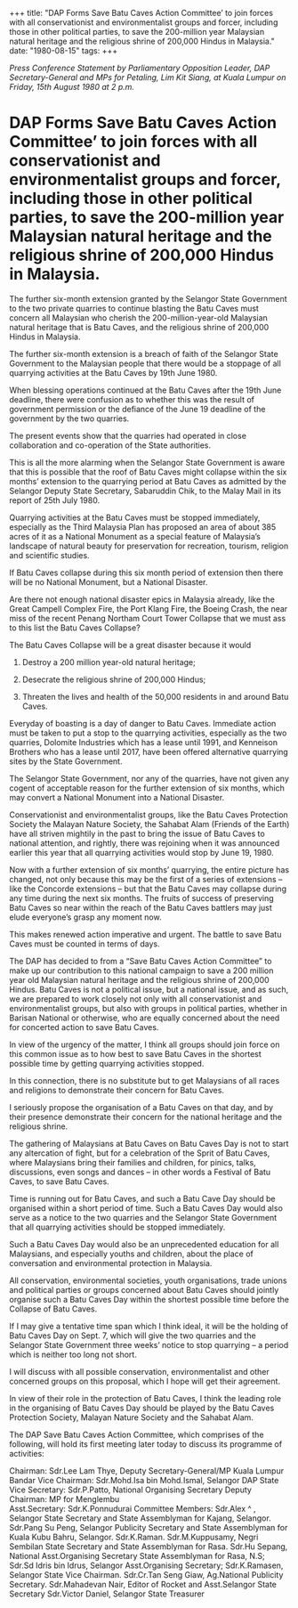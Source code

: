 +++ 
title: "DAP Forms Save Batu Caves Action Committee’ to join forces with all conservationist and environmentalist groups and forcer, including those in other political parties, to save the 200-million year Malaysian natural heritage and the religious shrine of 200,000 Hindus in Malaysia."
date: "1980-08-15"
tags:
+++

_Press Conference Statement by Parliamentary Opposition Leader, DAP Secretary-General and MPs for Petaling, Lim Kit Siang, at Kuala Lumpur on Friday, 15th August 1980 at 2 p.m._

# DAP Forms Save Batu Caves Action Committee’ to join forces with all conservationist and environmentalist groups and forcer, including those in other political parties, to save the 200-million year Malaysian natural heritage and the religious shrine of 200,000 Hindus in Malaysia.

The further six-month extension granted by the Selangor State Government to the two private quarries to continue blasting the Batu Caves must concern all Malaysian who cherish the 200-million-year-old Malaysian natural heritage that is Batu Caves, and the religious shrine of 200,000 Hindus in Malaysia.</u>

The further six-month extension is a breach of faith of the Selangor State Government to the Malaysian people that there would be a stoppage of all quarrying activities at the Batu Caves by 19th June 1980.

When blessing operations continued at the Batu Caves after the 19th June deadline, there were confusion as to whether this was the result of government permission or the defiance of the June 19 deadline of the government by the two quarries.

The present events show that the quarries had operated in close collaboration and co-operation of the State authorities.

This is all the more alarming when the Selangor State Government is aware that this is possible that the roof of Batu Caves might collapse within the six months’ extension to the quarrying period at Batu Caves as admitted by the Selangor Deputy State Secretary, Sabaruddin Chik, to the Malay Mail in its report of 25th July 1980.

Quarrying activities at the Batu Caves must be stopped immediately, especially as the Third Malaysia Plan has proposed an area of about 385 acres of it as a National Monument as a special feature of Malaysia’s landscape of natural beauty for preservation for recreation, tourism, religion and scientific studies.

If Batu Caves collapse during this six month period of extension then there will be no National Monument, but a National Disaster.

Are there not enough national disaster epics in Malaysia already, like the Great Campell Complex Fire, the Port Klang Fire, the Boeing Crash, the near miss of the recent Penang Northam Court Tower Collapse that we must ass to this list the Batu Caves Collapse?

The Batu Caves Collapse will be a great disaster because it would 

1.	Destroy a 200 million year-old natural heritage;

2.	Desecrate the religious shrine of 200,000 Hindus;

3.	Threaten the lives and health of the 50,000 residents in and around Batu Caves.

Everyday of boasting is a day of danger to Batu Caves. Immediate action must be taken to put a stop to the quarrying activities, especially as the two quarries, Dolomite Industries which has a lease until 1991, and Kenneison Brothers who has a lease until 2017, have been offered alternative quarrying sites by the State Government. 

The Selangor State Government, nor any of the quarries, have not given any cogent of acceptable reason for the further extension of six months, which may convert a National Monument into a National Disaster.

Conservationist and environmentalist groups, like the Batu Caves Protection Society the Malayan Nature Society, the Sahabat Alam (Friends of the Earth) have all striven mightily in the past to bring the issue of Batu Caves to national attention, and rightly, there was rejoining when it was announced earlier this year that all quarrying activities would stop by June 19, 1980.

Now with a further extension of six months’ quarrying, the entire picture has changed, not only because this may be the first of a series of extensions – like the Concorde extensions – but that the Batu Caves may collapse during any time during the next six months. The fruits of success of preserving Batu Caves so near within the reach of the Batu Caves battlers may just elude everyone’s grasp any moment now.

This makes renewed action imperative and urgent. The battle to save Batu Caves must be counted in terms of days. 

The DAP has decided to from a “Save Batu Caves Action Committee” to make up our contribution to this national campaign to save a 200 million year old Malaysian natural heritage and the religious shrine of 200,000 Hindus. Batu Caves is not a political issue, but a national issue, and as such, we are prepared to work closely not only with all conservationist and environmentalist groups, but also with groups in political parties, whether in Barisan National or otherwise, who are equally concerned about the need for concerted action to save Batu Caves. 

In view of the urgency of the matter, I think all groups should join force on this common issue as to how best to save Batu Caves in the shortest possible time by getting quarrying activities stopped.

In this connection, there is no substitute but to get Malaysians of all races and religions to demonstrate their concern for Batu Caves.

I seriously propose the organisation of a Batu Caves on that day, and by their presence demonstrate their concern for the national heritage and the religious shrine.

The gathering of Malaysians at Batu Caves on Batu Caves Day is not to start any altercation of fight, but for a celebration of the Sprit of Batu Caves, where Malaysians bring their families and children, for pinics, talks, discussions, even songs and dances – in other words a Festival of Batu Caves, to save Batu Caves.

Time is running out for Batu Caves, and such a Batu Cave Day should be organised within a short period of time. Such a Batu Caves Day would also serve as a notice to the two quarries and the Selangor State Government that all quarrying activities should be stopped immediately.

Such a Batu Caves Day would also be an unprecedented education for all Malaysians, and especially youths and children, about the place of conversation and environmental protection in Malaysia.

All conservation, environmental societies, youth organisations, trade unions and political parties or groups concerned about Batu Caves should jointly organise such a Batu Caves Day within the shortest possible time before the Collapse of Batu Caves.

If I may give a tentative time span which I think ideal, it will be the holding of Batu Caves Day on Sept. 7, which will give the two quarries and the Selangor State Government three weeks’ notice to stop quarrying – a period which is neither too long not short.

I will discuss with all possible conservation, environmentalist and other concerned groups on this proposal, which I hope will get their agreement.

In view of their role in the protection of Batu Caves, I think the leading role in the organising of Batu Caves Day should be played by the Batu Caves Protection Society, Malayan Nature Society and the Sahabat Alam.

The DAP Save Batu Caves Action Committee, which comprises of the following, will hold its first meeting later today to discuss its programme of activities:

Chairman: Sdr.Lee Lam Thye, Deputy Secretary-General/MP Kuala Lumpur Bandar 
Vice Chairman: Sdr.Mohd.Isa bin Mohd.Ismal, Selangor DAP State
Vice Secretary: Sdr.P.Patto, National Organising Secretary Deputy Chairman: MP for Menglembu      
Asst.Secretary: Sdr.K.Ponnudurai 
Committee Members:	Sdr.Alex ^  , Selangor State Secretary and State Assemblyman for Kajang, Selangor. 
	Sdr.Pang Su Peng, Selangor Publicity Secretary and State Assemblyman for Kuala Kubu Bahru, Selangor.
	Sdr.K.Raman.
	Sdr.M.Kuppusamy, Negri Sembilan State Secretary and State Assemblyman for Rasa.
	Sdr.Hu Sepang, National Asst.Organising Secretary State Assemblyman for Rasa, N.S;
	Sdr.Sd Idris bin Idrus, Selangor Asst.Organising Secretary;
	Sdr.K.Ramasen, Selangor State Vice Chairman.
	Sdr.Cr.Tan Seng Giaw, Ag.National Publicity Secretary.
	Sdr.Mahadevan  Nair, Editor of Rocket and Asst.Selangor State Secretary
	Sdr.Victor Daniel, Selangor State Treasurer
 

